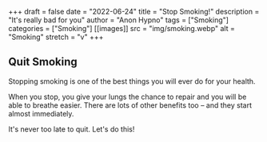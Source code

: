+++ 
draft = false
date = "2022-06-24"
title = "Stop Smoking!"
description = "It's really bad for you"
author = "Anon Hypno"
tags = ["Smoking"]
categories = ["Smoking"]
[[images]]
  src = "img/smoking.webp"
  alt = "Smoking"
  stretch = "v"
+++

## Quit Smoking

Stopping smoking is one of the best things you will ever do for your health.

When you stop, you give your lungs the chance to repair and you will be able to breathe easier. There are lots of other benefits too – and they start almost immediately.

It's never too late to quit. Let's do this!